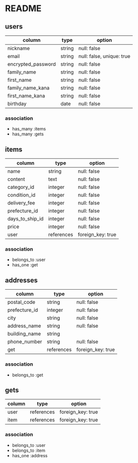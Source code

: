 # README

## users

| column                 | type          | option                    |
| ---------------------- | ------------- | ------------------------- |
| nickname               | string        | null: false               |
| email                  | string        | null: false, unique: true |
| encrypted_password     | string        | null: false               |
| family_name            | string        | null: false               |
| first_name             | string        | null: false               |
| family_name_kana       | string        | null: false               |
| first_name_kana        | string        | null: false               |
| birthday               | date          | null: false               |

### association 
- has_many :items
- has_many :gets

## items

| column                 | type          | option            |
| ---------------------- | ------------- | ----------------- |
| name                   | string        | null: false       |
| content                | text          | null: false       |
| category_id            | integer       | null: false       | 
| condition_id           | integer       | null: false       |
| delivery_fee           | integer       | null: false       |
| prefecture_id          | integer       | null: false       |
| days_to_ship_id        | integer       | null: false       |
| price                  | integer       | null: false       |
| user                   | references    | foreign_key: true |

### association

- belongs_to :user
- has_one :get

<!-- ActiveHashの使用↑↑↑ -->

## addresses

| column                 | type          | option            |
| ---------------------- | ------------- | ----------------- |
| postal_code            | string        | null: false       |
| prefecture_id          | integer       | null: false       |
| city                   | string        | null: false       |
| address_name           | string        | null: false       |
| building_name          | string        |                   |
| phone_number           | string        | null: false       |
| get                    | references    | foreign_key: true |

### association

- belongs_to :get

## gets

| column                 | type          | option            |
| ---------------------- | ------------- | ----------------- |
| user                   | references    | foreign_key: true |
| item                   | references    | foreign_key: true |


### association

- belongs_to :user
- belongs_to :item
- has_one :address
